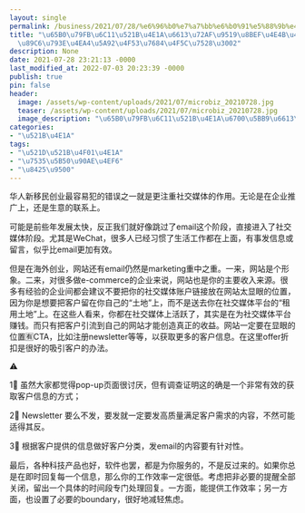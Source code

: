 ```yaml
---
layout: single
permalink: /business/2021/07/28/%e6%96%b0%e7%a7%bb%e6%b0%91%e5%88%9b%e4%b8%9a%e6%98%93%e7%8a%af%e9%94%99%e8%af%af%e4%b9%8b%e4%b8%80%e5%a4%aa%e9%87%8d%e8%a7%86%e7%a4%be%e4%ba%a4%e5%aa%92%e4%bd%93%e7%9a%84%e4%bd%9c%e7%94%a8%e3%80%82/
title: "\u65B0\u79FB\u6C11\u521B\u4E1A\u6613\u72AF\u9519\u8BEF\u4E4B\u4E00:\u592A\u91CD\
  \u89C6\u793E\u4EA4\u5A92\u4F53\u7684\u4F5C\u7528\u3002"
description: None
date: 2021-07-28 23:21:13 -0000
last_modified_at: 2022-07-03 20:23:39 -0000
publish: true
pin: false
header:
  image: /assets/wp-content/uploads/2021/07/microbiz_20210728.jpg
  teaser: /assets/wp-content/uploads/2021/07/microbiz_20210728.jpg
  image_description: "\u65B0\u79FB\u6C11\u521B\u4E1A\u6700\u5BB9\u6613\u72AF\u7684\u9519\u8BEF"
categories:
- "\u521B\u4E1A"
tags:
- "\u521D\u521B\u4F01\u4E1A"
- "\u7535\u5B50\u90AE\u4EF6"
- "\u8425\u9500"
---
```

华人新移民创业最容易犯的错误之一就是更注重社交媒体的作用。无论是在企业推广上，还是生意的联系上。

可能是前些年发展太快，反正我们就好像跳过了email这个阶段，直接进入了社交媒体阶段。尤其是WeChat，很多人已经习惯了生活工作都在上面，有事发信息或留言，似乎比email更加有效。

但是在海外创业，网站还有email仍然是marketing重中之重。一来，网站是个形象。二来，对很多做e-commerce的企业来说，网站也是你的主要收入来源。很多有经验的企业间都会建议不要把你的社交媒体账户链接放在网站太显眼的位置，因为你是想要把客户留在你自己的“土地”上，而不是送去你在社交媒体平台的“租用土地”上。在这些人看来，你都在社交媒体上活跃了，其实是在为社交媒体平台赚钱。而只有把客户引流到自己的网站才能创造真正的收益。网站一定要在显眼的位置🈶️CTA，比如注册newsletter等等，以获取更多的客户信息。在这里offer折扣是很好的吸引客户的办法。

⚠️

1⃣️ 虽然大家都觉得pop-up页面很讨厌，但有调查证明这的确是一个非常有效的获取客户信息的方式；

2⃣️ Newsletter 要么不发，要发就一定要发高质量满足客户需求的内容，不然可能适得其反。

3⃣️ 根据客户提供的信息做好客户分类，发email的内容要有针对性。

最后，各种科技产品也好，软件也罢，都是为你服务的，不是反过来的。如果你总是在即时回复每一个信息，那么你的工作效率一定很低。考虑把非必要的提醒全部关闭，留出一个具体的时间段专门处理回复。一方面，能提供工作效率；另一方面，也设置了必要的boundary，很好地减轻焦虑。
